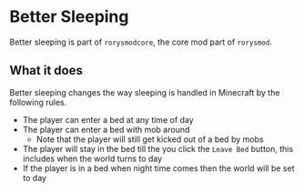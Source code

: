 # Better Sleeping

Better sleeping is part of `rorysmodcore`, the core mod part of `rorysmod`.

## What it does

Better sleeping changes the way sleeping is handled in Minecraft by the following rules.

- The player can enter a bed at any time of day
- The player can enter a bed with mob around
    - Note that the player will still get kicked out of a bed by mobs
- The player will stay in the bed till the you click the `Leave Bed` button, this includes when the world turns to day
- If the player is in a bed when night time comes then the world will be set to day
